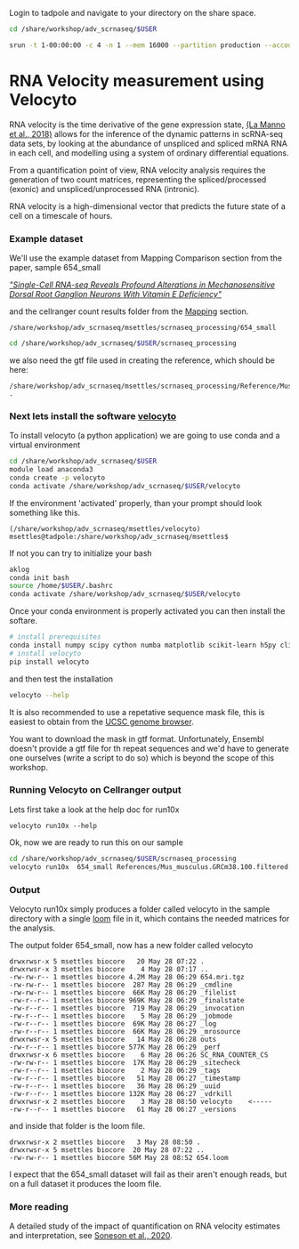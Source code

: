 
Login to tadpole and navigate to your directory on the share space.

```bash
cd /share/workshop/adv_scrnaseq/$USER

srun -t 1-00:00:00 -c 4 -n 1 --mem 16000 --partition production --account adv_scrna_workshop --reservation adv_scrna_workshop  --pty /bin/bash
```

#  RNA Velocity measurement using Velocyto

RNA velocity is the time derivative of the gene expression state,
 [(La Manno et al., 2018)](https://www.nature.com/articles/s41586-018-0414-6) allows for the inference of the dynamic patterns in scRNA-seq data sets, by looking at the abundance of unspliced and spliced mRNA RNA in each cell, and modelling using a system of ordinary differential equations.

From a quantification point of view, RNA velocity analysis requires the generation of two count matrices, representing the spliced/processed (exonic) and unspliced/unprocessed RNA (intronic).

RNA velocity is a high-dimensional vector that predicts the future state of a cell on a timescale of hours.


### Example dataset

We'll use the example dataset from Mapping Comparison section from the paper, sample 654_small

[_"Single-Cell RNA-seq Reveals Profound Alterations in Mechanosensitive Dorsal Root Ganglion Neurons With Vitamin E Deficiency"_](https://pubmed.ncbi.nlm.nih.gov/31733517/)


and the cellranger count results folder from the [Mapping](scMapping) section.

```
/share/workshop/adv_scrnaseq/msettles/scrnaseq_processing/654_small
```

```bash
cd /share/workshop/adv_scrnaseq/$USER/scrnaseq_processing
```

we also need the gtf file used in creating the reference, which should be here:

```
/share/workshop/adv_scrnaseq/msettles/scrnaseq_processing/Reference/Mus_musculus.GRCm38.100.filtered.gtf .
```

### Next lets install the software [velocyto](https://velocyto.org/)

To install velocyto (a python application) we are going to use conda and a virtual environment

```bash
cd /share/workshop/adv_scrnaseq/$USER
module load anaconda3
conda create -p velocyto
conda activate /share/workshop/adv_scrnaseq/$USER/velocyto
```

If the environment 'activated' properly, than your prompt should look something like this.

```
(/share/workshop/adv_scrnaseq/msettles/velocyto) msettles@tadpole:/share/workshop/adv_scrnaseq/msettles$
```

If not you can try to initialize your bash
```bash
aklog
conda init bash
source /home/$USER/.bashrc
conda activate /share/workshop/adv_scrnaseq/$USER/velocyto
```

Once your conda environment is properly activated you can then install the softare.
```bash
# install prerequisites
conda install numpy scipy cython numba matplotlib scikit-learn h5py click
# install velocyto
pip install velocyto
```

and then test the installation
```bash
velocyto --help
```

It is also recommended to use a repetative sequence mask file, this is easiest to obtain from the [UCSC genome browser](https://genome.ucsc.edu/cgi-bin/hgTables?hgsid=611454127_NtvlaW6xBSIRYJEBI0iRDEWisITa&clade=mammal&org=Mouse&db=mm10&hgta_group=allTracks&hgta_track=rmsk&hgta_table=0&hgta_regionType=genome&position=chr12%3A56694976-56714605&hgta_outputType=primaryTable&hgta_outputType=gff&hgta_outFileName=mm10_rmsk.gtf
).

You want to download the mask in gtf format. Unfortunately, Ensembl doesn't provide a gtf file for th repeat sequences and we'd have to generate one ourselves (write a script to do so) which is beyond the scope of this workshop.

###  Running Velocyto on Cellranger output

Lets first take a look at the help doc for run10x

```
velocyto run10x --help
```

Ok, now we are ready to run this on our sample

```bash
cd /share/workshop/adv_scrnaseq/$USER/scrnaseq_processing
velocyto run10x  654_small References/Mus_musculus.GRCm38.100.filtered.gtf
```

### Output

Velocyto run10x simply produces a folder called velocyto in the sample directory with a single [loom](https://linnarssonlab.org/loompy/format/index.html) file in it, which contains the needed matrices for the analysis.

The output folder 654_small, now has a new folder called velocyto
```
drwxrwsr-x 5 msettles biocore   20 May 28 07:22 .
drwxrwsr-x 3 msettles biocore    4 May 28 07:17 ..
-rw-rw-r-- 1 msettles biocore 4.2M May 28 06:29 654.mri.tgz
-rw-rw-r-- 1 msettles biocore  287 May 28 06:29 _cmdline
-rw-rw-r-- 1 msettles biocore  66K May 28 06:29 _filelist
-rw-r--r-- 1 msettles biocore 969K May 28 06:29 _finalstate
-rw-r--r-- 1 msettles biocore  719 May 28 06:29 _invocation
-rw-r--r-- 1 msettles biocore    5 May 28 06:29 _jobmode
-rw-r--r-- 1 msettles biocore  69K May 28 06:27 _log
-rw-r--r-- 1 msettles biocore  66K May 28 06:29 _mrosource
drwxrwsr-x 5 msettles biocore   14 May 28 06:28 outs
-rw-r--r-- 1 msettles biocore 577K May 28 06:29 _perf
drwxrwsr-x 6 msettles biocore    6 May 28 06:26 SC_RNA_COUNTER_CS
-rw-rw-r-- 1 msettles biocore  17K May 28 06:29 _sitecheck
-rw-r--r-- 1 msettles biocore    2 May 28 06:29 _tags
-rw-r--r-- 1 msettles biocore   51 May 28 06:27 _timestamp
-rw-r--r-- 1 msettles biocore   36 May 28 06:29 _uuid
-rw-r--r-- 1 msettles biocore 132K May 28 06:27 _vdrkill
drwxrwsr-x 2 msettles biocore    3 May 28 08:50 velocyto    <-----
-rw-r--r-- 1 msettles biocore   61 May 28 06:27 _versions
```

and inside that folder is the loom file.

```
drwxrwsr-x 2 msettles biocore   3 May 28 08:50 .
drwxrwsr-x 5 msettles biocore  20 May 28 07:22 ..
-rw-rw-r-- 1 msettles biocore 56M May 28 08:52 654.loom
```

I expect that the 654_small dataset will fail as their aren't enough reads, but on a full dataset it produces the loom file.

### More reading

A detailed study of the impact of quantification on RNA velocity estimates and interpretation, see [Soneson et al., 2020](https://www.biorxiv.org/content/10.1101/2020.03.13.990069v1).
